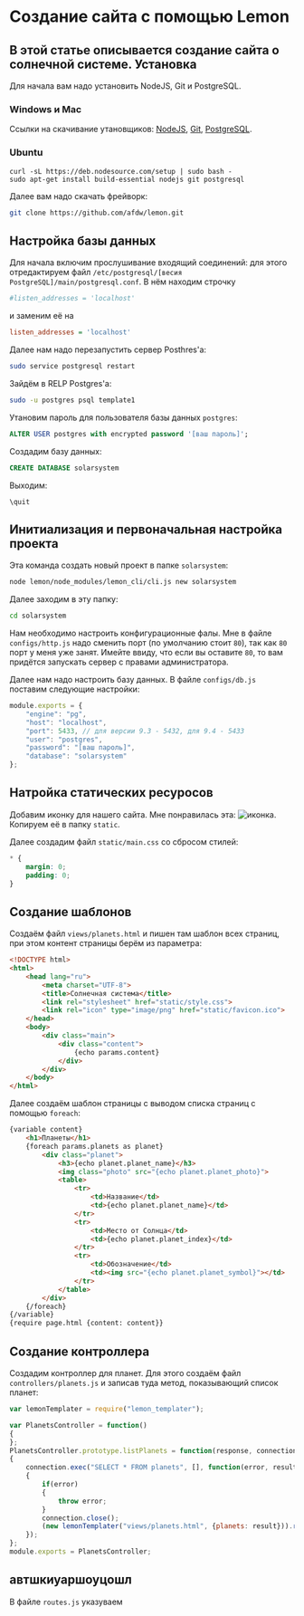 Создание сайта с помощью Lemon
===
В этой статье описывается создание сайта о солнечной системе.
Установка
---
Для начала вам надо установить NodeJS, Git и PostgreSQL.
### Windows и Mac
Ссылки на скачивание утановщиков: [NodeJS](https://nodejs.org/download/), [Git](https://git-scm.com/download/), [PostgreSQL](http://www.postgresql.org/download/).
### Ubuntu
```plain
curl -sL https://deb.nodesource.com/setup | sudo bash -
sudo apt-get install build-essential nodejs git postgresql
```
Далее вам надо скачать фрейворк:
```bash
git clone https://github.com/afdw/lemon.git
```




Настройка базы данных
---
Для начала включим прослушивание входящий соединений: для этого отредактируем файл `/etc/postgresql/[весия PostgreSQL]/main/postgresql.conf`. В нём находим строчку
```ini
#listen_addresses = 'localhost'
```
и заменим её на
```ini
listen_addresses = 'localhost'
```
Далее нам надо перезапустить сервер Posthres'а:
```bash
sudo service postgresql restart
```
Зайдём в RELP Postgres'а:
```bash
sudo -u postgres psql template1
```
Утановим пароль для пользователя базы данных `postgres`:
```sql
ALTER USER postgres with encrypted password '[ваш пароль]';
```
Создадим базу данных:
```sql
CREATE DATABASE solarsystem
```
Выходим:
```plain
\quit
```





Инитиализация и первоначальная настройка проекта
---
Эта команда создать новый проект в папке `solarsystem`:
```bash
node lemon/node_modules/lemon_cli/cli.js new solarsystem
```
Далее заходим в эту папку:
```bash
cd solarsystem
```
Нам необходимо настроить конфигурационные фалы. Мне в файле `configs/http.js` надо сменить порт (по умолчанию стоит `80`), так как `80` порт у меня уже занят. Имейте ввиду, что если вы оставите `80`, то вам придётся запускать сервер с правами администратора.

Далее нам надо настроить базу данных. В файле `configs/db.js` поставим следующие настройки:
```js
module.exports = {
	"engine": "pg",
	"host": "localhost",
	"port": 5433, // для версии 9.3 - 5432, для 9.4 - 5433
	"user": "postgres",
	"password": "[ваш пароль]",
	"database": "solarsystem"
};
```




Натройка статических ресуросов
---
Добавим иконку для нашего сайта. Мне понравилась эта: ![иконка](resources/favicon.ico). Копируем её в папку `static`.

Далее создадим файл `static/main.css` со сбросом стилей:
```css
* {
	margin: 0;
	padding: 0;
}
```



Создание шаблонов
---
Создаём файл `views/planets.html` и пишен там шаблон всех страниц, при этом контент страницы берём из параметра:
```html
<!DOCTYPE html>
<html>
	<head lang="ru">
		<meta charset="UTF-8">
		<title>Солнечная система</title>
		<link rel="stylesheet" href="static/style.css">
		<link rel="icon" type="image/png" href="static/favicon.ico">
	</head>
	<body>
		<div class="main">
			<div class="content">
				{echo params.content}
			</div>
		</div>
	</body>
</html>
```
Далее создаём шаблон страницы с выводом списка страниц с помощью `foreach`:
```html
{variable content}
	<h1>Планеты</h1>
	{foreach params.planets as planet}
		<div class="planet">
			<h3>{echo planet.planet_name}</h3>
			<img class="photo" src="{echo planet.planet_photo}">
			<table>
				<tr>
					<td>Название</td>
					<td>{echo planet.planet_name}</td>
				</tr>
				<tr>
					<td>Место от Солнца</td>
					<td>{echo planet.planet_index}</td>
				</tr>
				<tr>
					<td>Обозначение</td>
					<td><img src="{echo planet.planet_symbol}"></td>
				</tr>
			</table>
		</div>
	{/foreach}
{/variable}
{require page.html {content: content}}
```




Создание контроллера
---
Создадим контроллер для планет. Для этого создаём файл `controllers/planets.js` и записав туда метод, показывающий список планет:
```js
var lemonTemplater = require("lemon_templater");

var PlanetsController = function()
{
};
PlanetsController.prototype.listPlanets = function(response, connection)
{
	connection.exec("SELECT * FROM planets", [], function(error, result)
	{
		if(error)
		{
			throw error;
		}
		connection.close();
		(new lemonTemplater("views/planets.html", {planets: result})).renderToResponse(response);
	});
};
module.exports = PlanetsController;
```






автшкиуаршоуцошл
---
В файле `routes.js` указуваем 